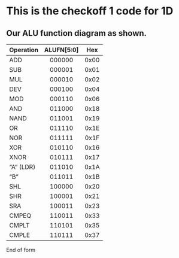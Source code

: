 This is the checkoff 1 code for 1D
=======

Our ALU function diagram as shown.
------

| Operation | ALUFN[5:0] | Hex |
| ---------- | :-----------:  | :-----------: |
ADD	| 000000 | 0x00
SUB | 000001 | 0x01
MUL	| 000010 | 0x02
DEV	| 000100 | 0x04
MOD	| 000110 | 0x06
AND | 011000 | 0x18
NAND | 011001	| 0x19
OR | 011110 | 0x1E
NOR	| 011111 | 0x1F
XOR	| 010110 | 0x16
XNOR | 010111	| 0x17
“A” (LDR)	| 011010 | 0x1A
“B”	| 011011 | 0x1B
SHL	| 100000 | 0x20
SHR	| 100001 | 0x21
SRA	| 100011 | 0x23
CMPEQ	| 110011 | 0x33
CMPLT	| 110101 | 0x35
CMPLE	| 110111 | 0x37

End of form
